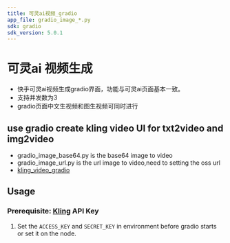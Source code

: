 ```yaml
---
title: 可灵ai视频_gradio
app_file: gradio_image_*.py
sdk: gradio
sdk_version: 5.0.1
---
```

# 可灵ai 视频生成

* 快手可灵ai视频生成gradio界面，功能与可灵ai页面基本一致。
* 支持并发数为3
* gradio页面中文生视频和图生视频可同时进行


## use gradio create kling video UI for txt2video and img2video

* gradio_image_base64.py is the base64 image to video
* gradio_image_url.py is the url image to video,need to setting the oss url
* [kling_video_gradio](https://github.com/braintown/kling_video_gradio.git)

## Usage
### Prerequisite: [Kling](https://kling.ai/) API Key
1. Set the `ACCESS_KEY` and `SECRET_KEY` in environment before gradio starts or set it on the node.

